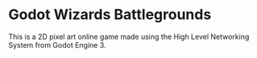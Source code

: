# Godot Wizards Battlegrounds

This is a 2D pixel art online game made using the High Level Networking System from Godot Engine 3.
